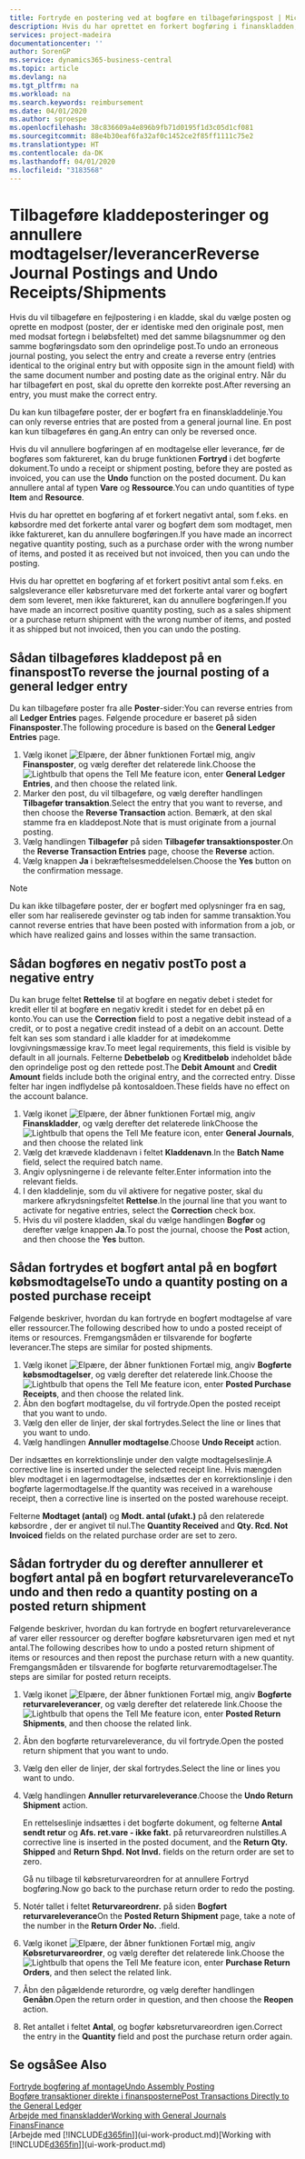 ```yaml
---
title: Fortryde en postering ved at bogføre en tilbageføringspost | Microsoft Docs
description: Hvis du har oprettet en forkert bogføring i finanskladden, kan du bruge funktionen Tilbagefør transaktion til at fortryde bogføringen med et korrekt revisionsspor.
services: project-madeira
documentationcenter: ''
author: SorenGP
ms.service: dynamics365-business-central
ms.topic: article
ms.devlang: na
ms.tgt_pltfrm: na
ms.workload: na
ms.search.keywords: reimbursement
ms.date: 04/01/2020
ms.author: sgroespe
ms.openlocfilehash: 38c836609a4e896b9fb71d0195f1d3c05d1cf081
ms.sourcegitcommit: 88e4b30eaf6fa32af0c1452ce2f85ff1111c75e2
ms.translationtype: HT
ms.contentlocale: da-DK
ms.lasthandoff: 04/01/2020
ms.locfileid: "3183568"
---
```

# <a name="reverse-journal-postings-and-undo-receiptsshipments"></a><span data-ttu-id="9a6a2-103">Tilbageføre kladdeposteringer og annullere modtagelser/leverancer</span><span class="sxs-lookup"><span data-stu-id="9a6a2-103">Reverse Journal Postings and Undo Receipts/Shipments</span></span>
<span data-ttu-id="9a6a2-104">Hvis du vil tilbageføre en fejlpostering i en kladde, skal du vælge posten og oprette en modpost (poster, der er identiske med den originale post, men med modsat fortegn i beløbsfeltet) med det samme bilagsnummer og den samme bogføringsdato som den oprindelige post.</span><span class="sxs-lookup"><span data-stu-id="9a6a2-104">To undo an erroneous journal posting, you select the entry and create a reverse entry (entries identical to the original entry but with opposite sign in the amount field) with the same document number and posting date as the original entry.</span></span> <span data-ttu-id="9a6a2-105">Når du har tilbageført en post, skal du oprette den korrekte post.</span><span class="sxs-lookup"><span data-stu-id="9a6a2-105">After reversing an entry, you must make the correct entry.</span></span>

<span data-ttu-id="9a6a2-106">Du kan kun tilbageføre poster, der er bogført fra en finanskladdelinje.</span><span class="sxs-lookup"><span data-stu-id="9a6a2-106">You can only reverse entries that are posted from a general journal line.</span></span> <span data-ttu-id="9a6a2-107">En post kan kun tilbageføres én gang.</span><span class="sxs-lookup"><span data-stu-id="9a6a2-107">An entry can only be reversed once.</span></span>

<span data-ttu-id="9a6a2-108">Hvis du vil annullere bogføringen af en modtagelse eller leverance, før de bogføres som faktureret, kan du bruge funktionen **Fortryd** i det bogførte dokument.</span><span class="sxs-lookup"><span data-stu-id="9a6a2-108">To undo a receipt or shipment posting, before they are posted as invoiced, you can use the **Undo** function on the posted document.</span></span> <span data-ttu-id="9a6a2-109">Du kan annullere antal af typen **Vare** og **Ressource**.</span><span class="sxs-lookup"><span data-stu-id="9a6a2-109">You can undo quantities of type **Item** and **Resource**.</span></span>

<span data-ttu-id="9a6a2-110">Hvis du har oprettet en bogføring af et forkert negativt antal, som f.eks. en købsordre med det forkerte antal varer og bogført dem som modtaget, men ikke faktureret, kan du annullere bogføringen.</span><span class="sxs-lookup"><span data-stu-id="9a6a2-110">If you have made an incorrect negative quantity posting, such as a purchase order with the wrong number of items, and posted it as received but not invoiced, then you can undo the posting.</span></span>

<span data-ttu-id="9a6a2-111">Hvis du har oprettet en bogføring af et forkert positivt antal som f.eks. en salgsleverance eller købsreturvare med det forkerte antal varer og bogført dem som leveret, men ikke faktureret, kan du annullere bogføringen.</span><span class="sxs-lookup"><span data-stu-id="9a6a2-111">If you have made an incorrect positive quantity posting, such as a sales shipment or a purchase return shipment with the wrong number of items, and posted it as shipped but not invoiced, then you can undo the posting.</span></span>   

## <a name="to-reverse-the-journal-posting-of-a-general-ledger-entry"></a><span data-ttu-id="9a6a2-112">Sådan tilbageføres kladdepost på en finanspost</span><span class="sxs-lookup"><span data-stu-id="9a6a2-112">To reverse the journal posting of a general ledger entry</span></span>
<span data-ttu-id="9a6a2-113">Du kan tilbageføre poster fra alle **Poster**-sider:</span><span class="sxs-lookup"><span data-stu-id="9a6a2-113">You can reverse entries from all **Ledger Entries** pages.</span></span> <span data-ttu-id="9a6a2-114">Følgende procedure er baseret på siden **Finansposter**.</span><span class="sxs-lookup"><span data-stu-id="9a6a2-114">The following procedure is based on the **General Ledger Entries** page.</span></span>
1. <span data-ttu-id="9a6a2-115">Vælg ikonet ![Elpære, der åbner funktionen Fortæl mig](media/ui-search/search_small.png "Fortæl mig, hvad du vil foretage dig"), angiv **Finansposter**, og vælg derefter det relaterede link.</span><span class="sxs-lookup"><span data-stu-id="9a6a2-115">Choose the ![Lightbulb that opens the Tell Me feature](media/ui-search/search_small.png "Tell me what you want to do") icon, enter **General Ledger Entries**, and then choose the related link.</span></span>
2. <span data-ttu-id="9a6a2-116">Marker den post, du vil tilbageføre, og vælg derefter handlingen **Tilbagefør transaktion**.</span><span class="sxs-lookup"><span data-stu-id="9a6a2-116">Select the entry that you want to reverse, and then choose the **Reverse Transaction** action.</span></span> <span data-ttu-id="9a6a2-117">Bemærk, at den skal stamme fra en kladdepost.</span><span class="sxs-lookup"><span data-stu-id="9a6a2-117">Note that is must originate from a journal posting.</span></span>
3. <span data-ttu-id="9a6a2-118">Vælg handlingen **Tilbagefør** på siden **Tilbagefør transaktionsposter**.</span><span class="sxs-lookup"><span data-stu-id="9a6a2-118">On the **Reverse Transaction Entries** page, choose the **Reverse** action.</span></span>
4. <span data-ttu-id="9a6a2-119">Vælg knappen **Ja** i bekræftelsesmeddelelsen.</span><span class="sxs-lookup"><span data-stu-id="9a6a2-119">Choose the **Yes** button on the confirmation message.</span></span>

> [!NOTE]
> <span data-ttu-id="9a6a2-120">Du kan ikke tilbageføre poster, der er bogført med oplysninger fra en sag, eller som har realiserede gevinster og tab inden for samme transaktion.</span><span class="sxs-lookup"><span data-stu-id="9a6a2-120">You cannot reverse entries that have been posted with information from a job, or which have realized gains and losses within the same transaction.</span></span>

## <a name="to-post-a-negative-entry"></a><span data-ttu-id="9a6a2-121">Sådan bogføres en negativ post</span><span class="sxs-lookup"><span data-stu-id="9a6a2-121">To post a negative entry</span></span>  
<span data-ttu-id="9a6a2-122">Du kan bruge feltet **Rettelse** til at bogføre en negativ debet i stedet for kredit eller til at bogføre en negativ kredit i stedet for en debet på en konto.</span><span class="sxs-lookup"><span data-stu-id="9a6a2-122">You can use the **Correction** field to post a negative debit instead of a credit, or to post a negative credit instead of a debit on an account.</span></span> <span data-ttu-id="9a6a2-123">Dette felt kan ses som standard i alle kladder for at imødekomme lovgivningsmæssige krav.</span><span class="sxs-lookup"><span data-stu-id="9a6a2-123">To meet legal requirements, this field is visible by default in all journals.</span></span> <span data-ttu-id="9a6a2-124">Felterne **Debetbeløb** og **Kreditbeløb** indeholdet både den oprindelige post og den rettede post.</span><span class="sxs-lookup"><span data-stu-id="9a6a2-124">The **Debit Amount** and **Credit Amount** fields include both the original entry, and the corrected entry.</span></span> <span data-ttu-id="9a6a2-125">Disse felter har ingen indflydelse på kontosaldoen.</span><span class="sxs-lookup"><span data-stu-id="9a6a2-125">These fields have no effect on the account balance.</span></span>  

1.  <span data-ttu-id="9a6a2-126">Vælg ikonet ![Elpære, der åbner funktionen Fortæl mig](media/ui-search/search_small.png "Fortæl mig, hvad du vil foretage dig"), angiv **Finanskladder**, og vælg derefter det relaterede link</span><span class="sxs-lookup"><span data-stu-id="9a6a2-126">Choose the ![Lightbulb that opens the Tell Me feature](media/ui-search/search_small.png "Tell me what you want to do") icon, enter **General Journals**, and then choose the related link</span></span>  
2.  <span data-ttu-id="9a6a2-127">Vælg det krævede kladdenavn i feltet **Kladdenavn**.</span><span class="sxs-lookup"><span data-stu-id="9a6a2-127">In the **Batch Name** field, select the required batch name.</span></span>  
3.  <span data-ttu-id="9a6a2-128">Angiv oplysningerne i de relevante felter.</span><span class="sxs-lookup"><span data-stu-id="9a6a2-128">Enter information into the relevant fields.</span></span>  
4.  <span data-ttu-id="9a6a2-129">I den kladdelinje, som du vil aktivere for negative poster, skal du markere afkrydsningsfeltet **Rettelse**.</span><span class="sxs-lookup"><span data-stu-id="9a6a2-129">In the journal line that you want to activate for negative entries, select the **Correction** check box.</span></span>  
5.  <span data-ttu-id="9a6a2-130">Hvis du vil postere kladden, skal du vælge handlingen **Bogfør** og derefter vælge knappen **Ja**.</span><span class="sxs-lookup"><span data-stu-id="9a6a2-130">To post the journal, choose the **Post** action, and then choose the **Yes** button.</span></span>

## <a name="to-undo-a-quantity-posting-on-a-posted-purchase-receipt"></a><span data-ttu-id="9a6a2-131">Sådan fortrydes et bogført antal på en bogført købsmodtagelse</span><span class="sxs-lookup"><span data-stu-id="9a6a2-131">To undo a quantity posting on a posted purchase receipt</span></span>  
<span data-ttu-id="9a6a2-132">Følgende beskriver, hvordan du kan fortryde en bogført modtagelse af vare eller ressourcer.</span><span class="sxs-lookup"><span data-stu-id="9a6a2-132">The following described how to undo a posted receipt of items or resources.</span></span> <span data-ttu-id="9a6a2-133">Fremgangsmåden er tilsvarende for bogførte leverancer.</span><span class="sxs-lookup"><span data-stu-id="9a6a2-133">The steps are similar for posted shipments.</span></span>

1.  <span data-ttu-id="9a6a2-134">Vælg ikonet ![Elpære, der åbner funktionen Fortæl mig](media/ui-search/search_small.png "Fortæl mig, hvad du vil foretage dig"), angiv **Bogførte købsmodtagelser**, og vælg derefter det relaterede link.</span><span class="sxs-lookup"><span data-stu-id="9a6a2-134">Choose the ![Lightbulb that opens the Tell Me feature](media/ui-search/search_small.png "Tell me what you want to do") icon, enter **Posted Purchase Receipts**, and then choose the related link.</span></span>  
2.  <span data-ttu-id="9a6a2-135">Åbn den bogført modtagelse, du vil fortryde.</span><span class="sxs-lookup"><span data-stu-id="9a6a2-135">Open the posted receipt that you want to undo.</span></span>  
3.  <span data-ttu-id="9a6a2-136">Vælg den eller de linjer, der skal fortrydes.</span><span class="sxs-lookup"><span data-stu-id="9a6a2-136">Select the line or lines that you want to undo.</span></span>  
4.  <span data-ttu-id="9a6a2-137">Vælg handlingen **Annuller modtagelse**.</span><span class="sxs-lookup"><span data-stu-id="9a6a2-137">Choose **Undo Receipt** action.</span></span>

<span data-ttu-id="9a6a2-138">Der indsættes en korrektionslinje under den valgte modtagelseslinje.</span><span class="sxs-lookup"><span data-stu-id="9a6a2-138">A corrective line is inserted under the selected receipt line.</span></span> <span data-ttu-id="9a6a2-139">Hvis mængden blev modtaget i en lagermodtagelse, indsættes der en korrektionslinje i den bogførte lagermodtagelse.</span><span class="sxs-lookup"><span data-stu-id="9a6a2-139">If the quantity was received in a warehouse receipt, then a corrective line is inserted on the posted warehouse receipt.</span></span>  

<span data-ttu-id="9a6a2-140">Felterne **Modtaget (antal)** og **Modt. antal (ufakt.)** på den relaterede købsordre , der er angivet til nul.</span><span class="sxs-lookup"><span data-stu-id="9a6a2-140">The **Quantity Received** and **Qty. Rcd. Not Invoiced** fields on the related purchase order are set to zero.</span></span>

## <a name="to-undo-and-then-redo-a-quantity-posting-on-a-posted-return-shipment"></a><span data-ttu-id="9a6a2-141">Sådan fortryder du og derefter annullerer et bogført antal på en bogført returvareleverance</span><span class="sxs-lookup"><span data-stu-id="9a6a2-141">To undo and then redo a quantity posting on a posted return shipment</span></span>
<span data-ttu-id="9a6a2-142">Følgende beskriver, hvordan du kan fortryde en bogført returvareleverance af varer eller ressourcer og derefter bogføre købsreturvaren igen med et nyt antal.</span><span class="sxs-lookup"><span data-stu-id="9a6a2-142">The following describes how to undo a posted return shipment of items or resources and then repost the purchase return with a new quantity.</span></span> <span data-ttu-id="9a6a2-143">Fremgangsmåden er tilsvarende for bogførte returvaremodtagelser.</span><span class="sxs-lookup"><span data-stu-id="9a6a2-143">The steps are similar for posted return receipts.</span></span>

1.  <span data-ttu-id="9a6a2-144">Vælg ikonet ![Elpære, der åbner funktionen Fortæl mig](media/ui-search/search_small.png "Fortæl mig, hvad du vil foretage dig"), angiv **Bogførte returvareleverancer**, og vælg derefter det relaterede link.</span><span class="sxs-lookup"><span data-stu-id="9a6a2-144">Choose the ![Lightbulb that opens the Tell Me feature](media/ui-search/search_small.png "Tell me what you want to do") icon, enter **Posted Return Shipments**, and then choose the related link.</span></span>  
2.  <span data-ttu-id="9a6a2-145">Åbn den bogførte returvareleverance, du vil fortryde.</span><span class="sxs-lookup"><span data-stu-id="9a6a2-145">Open the posted return shipment that you want to undo.</span></span>
3. <span data-ttu-id="9a6a2-146">Vælg den eller de linjer, der skal fortrydes.</span><span class="sxs-lookup"><span data-stu-id="9a6a2-146">Select the line or lines you want to undo.</span></span>  

4.  <span data-ttu-id="9a6a2-147">Vælg handlingen **Annuller returvareleverance**.</span><span class="sxs-lookup"><span data-stu-id="9a6a2-147">Choose the **Undo Return Shipment** action.</span></span>  

    <span data-ttu-id="9a6a2-148">En rettelseslinje indsættes i det bogførte dokument, og felterne **Antal sendt retur** og **Afs. ret.vare - ikke fakt.** på returvareordren nulstilles.</span><span class="sxs-lookup"><span data-stu-id="9a6a2-148">A corrective line is inserted in the posted document, and the **Return Qty. Shipped** and **Return Shpd. Not Invd.** fields on the return order are set to zero.</span></span>  

    <span data-ttu-id="9a6a2-149">Gå nu tilbage til købsreturvareordren for at annullere Fortryd bogføring.</span><span class="sxs-lookup"><span data-stu-id="9a6a2-149">Now go back to the purchase return order to redo the posting.</span></span>  

5.  <span data-ttu-id="9a6a2-150">Notér tallet i feltet **Returvareordrenr.** på siden **Bogført returvareleverance**</span><span class="sxs-lookup"><span data-stu-id="9a6a2-150">On the **Posted Return Shipment** page, take a note of the number in the **Return Order No.**</span></span> <span data-ttu-id="9a6a2-151">.</span><span class="sxs-lookup"><span data-stu-id="9a6a2-151">field.</span></span>  
6.  <span data-ttu-id="9a6a2-152">Vælg ikonet ![Elpære, der åbner funktionen Fortæl mig](media/ui-search/search_small.png "Fortæl mig, hvad du vil foretage dig"), angiv **Købsreturvareordrer**, og vælg derefter det relaterede link.</span><span class="sxs-lookup"><span data-stu-id="9a6a2-152">Choose the ![Lightbulb that opens the Tell Me feature](media/ui-search/search_small.png "Tell me what you want to do") icon, enter **Purchase Return Orders**, and then select the related link.</span></span>  
7.  <span data-ttu-id="9a6a2-153">Åbn den pågældende returordre, og vælg derefter handlingen **Genåbn**.</span><span class="sxs-lookup"><span data-stu-id="9a6a2-153">Open the return order in question, and then choose the **Reopen** action.</span></span>  
8.  <span data-ttu-id="9a6a2-154">Ret antallet i feltet **Antal**, og bogfør købsreturvareordren igen.</span><span class="sxs-lookup"><span data-stu-id="9a6a2-154">Correct the entry in the **Quantity** field and post the purchase return order again.</span></span>  

## <a name="see-also"></a><span data-ttu-id="9a6a2-155">Se også</span><span class="sxs-lookup"><span data-stu-id="9a6a2-155">See Also</span></span>
[<span data-ttu-id="9a6a2-156">Fortryde bogføring af montage</span><span class="sxs-lookup"><span data-stu-id="9a6a2-156">Undo Assembly Posting</span></span>](assembly-how-to-undo-assembly-posting.md)  
[<span data-ttu-id="9a6a2-157">Bogføre transaktioner direkte i finansposterne</span><span class="sxs-lookup"><span data-stu-id="9a6a2-157">Post Transactions Directly to the General Ledger</span></span>](finance-how-post-transactions-directly.md)  
[<span data-ttu-id="9a6a2-158">Arbejde med finanskladder</span><span class="sxs-lookup"><span data-stu-id="9a6a2-158">Working with General Journals</span></span>](ui-work-general-journals.md)  
[<span data-ttu-id="9a6a2-159">Finans</span><span class="sxs-lookup"><span data-stu-id="9a6a2-159">Finance</span></span>](finance.md)  
<span data-ttu-id="9a6a2-160">[Arbejde med [!INCLUDE[d365fin](includes/d365fin_md.md)]](ui-work-product.md)</span><span class="sxs-lookup"><span data-stu-id="9a6a2-160">[Working with [!INCLUDE[d365fin](includes/d365fin_md.md)]](ui-work-product.md)</span></span>  

